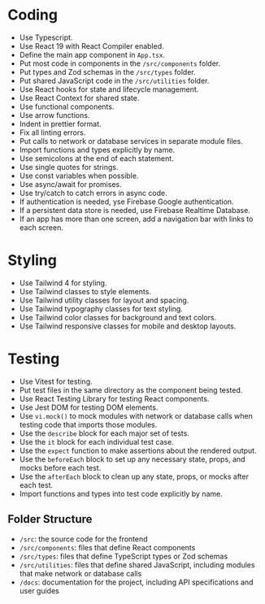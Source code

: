 # Coding

- Use Typescript.
- Use React 19 with React Compiler enabled.
- Define the main app component in `App.tsx`.
- Put most code in components in the `/src/components` folder.
- Put types and Zod schemas in the `/src/types` folder.
- Put shared JavaScript code in the `/src/utilities` folder.
- Use React hooks for state and lifecycle management.
- Use React Context for shared state.
- Use functional components.
- Use arrow functions.
- Indent in prettier format.
- Fix all linting errors.
- Put calls to network or database services in separate module files.
- Import functions and types explicitly by name.
- Use semicolons at the end of each statement.
- Use single quotes for strings.
- Use const variables when possible.
- Use async/await for promises.
- Use try/catch to catch errors in async code.
- If authentication is needed, yse Firebase Google authentication.
- If a persistent data store is needed, use Firebase Realtime Database.
- If an app has more than one screen, add a navigation bar with links to each screen.

# Styling

- Use Tailwind 4 for styling.
- Use Tailwind classes to style elements.
- Use Tailwind utility classes for layout and spacing.
- Use Tailwind typography classes for text styling.
- Use Tailwind color classes for background and text colors.
- Use Tailwind responsive classes for mobile and desktop layouts.

# Testing

- Use Vitest for testing.
- Put test files in the same directory as the component being tested.
- Use React Testing Library for testing React components.
- Use Jest DOM for testing DOM elements.
- Use `vi.mock()` to mock modules with network or database calls when testing code that imports those modules.
- Use the `describe` block for each major set of tests.
- Use the `it` block for each individual test case.
- Use the `expect` function to make assertions about the rendered output.
- Use the `beforeEach` block to set up any necessary state, props, and mocks before each test.
- Use the `afterEach` block to clean up any state, props, or mocks after each test.
- Import functions and types into test code explicitly by name.

## Folder Structure

- `/src`: the source code for the frontend
- `/src/components`: files that define React components
- `/src/types`: files that define TypeScript types or Zod schemas
- `/src/utilities`: files that define shared JavaScript, including modules that make network or database calls
- `/docs`: documentation for the project, including API specifications and user guides
